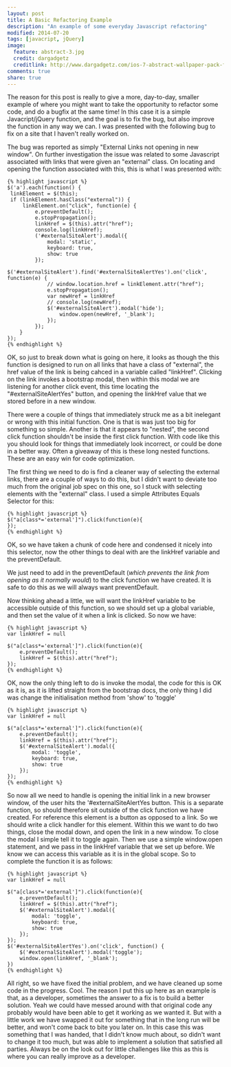 ```yaml
---
layout: post
title: A Basic Refactoring Example
description: "An example of some everyday Javascript refactoring"
modified: 2014-07-20
tags: [javacript, jQuery]
image:
  feature: abstract-3.jpg
  credit: dargadgetz
  creditlink: http://www.dargadgetz.com/ios-7-abstract-wallpaper-pack-for-iphone-5-and-ipod-touch-retina/
comments: true
share: true
---
```


The reason for this post is really to give a more, day-to-day, smaller example of where you might want to take the opportunity to refactor some code, and do a bugfix at the same time! In this case it is a simple Javacript/jQuery function, and the goal is to fix the bug, but also improve the function in any way we can. I was presented with the following bug to fix on a site that I haven't really worked on.

The bug was reported as simply "External Links not opening in new window". On further investigation the issue was related to some Javascript associated with links that were given an "external" class. On locating and opening the function associated with this, this is what I was presented with:

	{% highlight javascript %}
	$('a').each(function() {
     linkElement = $(this);
     if (linkElement.hasClass("external")) {
         linkElement.on("click", function(e) {
             e.preventDefault();
             e.stopPropagation();
             linkHref = $(this).attr("href");
             console.log(linkHref);
             ('#externalSiteAlert').modal({
                 modal: 'static',
                 keyboard: true,
                 show: true
             });
             $('#externalSiteAlert').find('#externalSiteAlertYes').on('click', function(e) {
                 // window.location.href = linkElement.attr("href");
                 e.stopPropagation();
                 var newHref = linkHref
                 // console.log(newHref);
                 $('#externalSiteAlert').modal('hide');
                     window.open(newHref, '_blank');
                 });
             });
     	}
	});
	{% endhighlight %}

OK, so just to break down what is going on here, it looks as though the this function is designed to run on all links that have a class of "external", the href value of the link is being cahced in a variable called "linkHref". Clicking on the link invokes a bootstrap modal, then within this modal we are listening for another click event, this time locating the "#externalSiteAlertYes" button, and opening the linkHref value that we stored before in a new window.

There were a couple of things that immediately struck me as a bit inelegant or wrong with this initial function. One is that is was just too big for something so simple. Another is that it appears to "nested", the second click function shouldn't be inside the first click function. With code like this you should look for things that immediately look incorrect, or could be done in a better way. Often a giveaway of this is these long nested functions. These are an easy win for code optimization.

The first thing we need to do is find a cleaner way of selecting the external links, there are a couple of ways to do this, but I didn't want to deviate too much from the original job spec on this one, so I stuck with selecting elements with the "external" class. I used a simple Attributes Equals Selector for this:

	{% highlight javascript %}
	$("a[class*='external']").click(function(e){
	});
	{% endhighlight %}

OK, so we have taken a chunk of code here and condensed it nicely into this selector, now the other things to deal with are the linkHref variable and the preventDefault.

We just need to add in the preventDefault (*which prevents the link from opening as it normally would*) to the click function we have created. It is safe to do this as we will always want preventDefault.

Now thinking ahead a little, we will want the linkHref variable to be accessible outside of this function, so we should set up a global variable, and then set the value of it when a link is clicked.
So now we have:

	{% highlight javascript %}
	var linkHref = null

    $("a[class*='external']").click(function(e){
        e.preventDefault();
        linkHref = $(this).attr("href");
    });
	{% endhighlight %}

OK, now the only thing left to do is invoke the modal, the code for this is OK as it is, as it is lifted straight from the bootstrap docs, the only thing I did was change the initialisation method from 'show' to 'toggle'

	{% highlight javascript %}
	var linkHref = null

    $("a[class*='external']").click(function(e){
        e.preventDefault();
        linkHref = $(this).attr("href");
        $('#externalSiteAlert').modal({
            modal: 'toggle',
            keyboard: true,
            show: true
        });
    });
	{% endhighlight %}

So now all we need to handle is opening the initial link in a new browser window, of the user hits the '#externalSiteAlertYes button. This is a separate function, so should therefore sit outside of the click function we have created. For reference this element is a button as opposed to a link. So we should write a click handler for this element. Within this we want to do two things, close the modal down, and open the link in a new window. To close the modal I simple tell it to toggle again. Then we use a simple window.open statement, and we pass in the linkHref variable that we set up before. We know we can access this variable as it is in the global scope. So to complete the function it is as follows:

	{% highlight javascript %}
	var linkHref = null

    $("a[class*='external']").click(function(e){
        e.preventDefault();
        linkHref = $(this).attr("href");
        $('#externalSiteAlert').modal({
            modal: 'toggle',
            keyboard: true,
            show: true
        });
    });
    $('#externalSiteAlertYes').on('click', function() {
        $('#externalSiteAlert').modal('toggle');
        window.open(linkHref, '_blank');
    })
	{% endhighlight %}

All right, so we have fixed the initial problem, and we have cleaned up some code in the progress. Cool. The reason I put this up here as an example is that, as a developer, sometimes the answer to a fix is to build a better solution. Yeah we could have messed around with that original code any probably would have been able to get it working as we wanted it. But with a little work we have swapped it out for something that in the long run will be better, and won't come back to bite you later on. In this case this was something that I was handed, that I didn't know much about, so didn't want to change it too much, but was able to implement a solution that satisfied all parties. Always be on the look out for little challenges like this as this is where you can really improve as a developer.